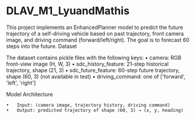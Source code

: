 # DLAV_M1_LyuandMathis
This project implements an EnhancedPlanner model to predict the future trajectory of a self-driving vehicle based on past trajectory, front camera image, and driving command (forward/left/right). The goal is to forecast 60 steps into the future.
Dataset

The dataset contains pickle files with the following keys:
	•	camera: RGB front-view image (H, W, 3)
	•	sdc_history_feature: 21-step historical trajectory, shape (21, 3)
	•	sdc_future_feature: 60-step future trajectory, shape (60, 3) (not available in test)
	•	driving_command: one of ['forward', 'left', 'right']

 Model Architecture

 	•	Input: (camera image, trajectory history, driving command)
	•	Output: predicted trajectory of shape (60, 3) → (x, y, heading)
